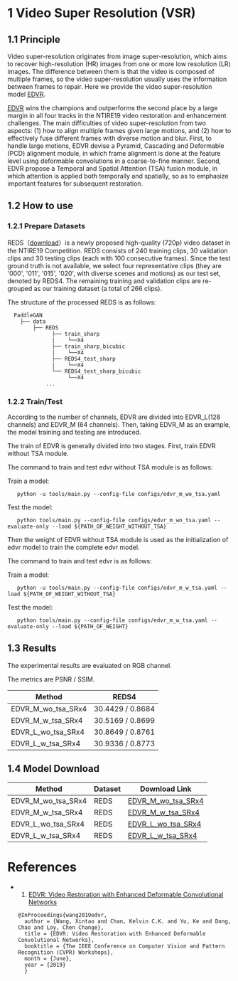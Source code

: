 
# 1 Video Super Resolution (VSR)

## 1.1 Principle

  Video super-resolution originates from image super-resolution, which aims to recover high-resolution (HR) images from one or more low resolution (LR) images. The difference between them is that the video is composed of multiple frames, so the video super-resolution usually uses the information between frames to repair. Here we provide the video super-resolution model [EDVR](https://arxiv.org/pdf/1905.02716.pdf).

  [EDVR](https://arxiv.org/pdf/1905.02716.pdf) wins the champions and outperforms the second place by a large margin in all four tracks in the NTIRE19 video restoration and enhancement challenges. The main difficulties of video super-resolution from two aspects: (1) how to align multiple frames given large motions, and (2) how to effectively fuse different frames with diverse motion and blur. First, to handle large motions, EDVR devise a Pyramid, Cascading and Deformable (PCD) alignment module, in which frame alignment is done at the feature level using deformable convolutions in a coarse-to-fine manner. Second, EDVR propose a Temporal and Spatial Attention (TSA) fusion module, in which attention is applied both temporally and spatially, so as to emphasize important features for subsequent restoration.



## 1.2 How to use  

### 1.2.1 Prepare Datasets

  REDS（[download](https://seungjunnah.github.io/Datasets/reds.html)）is a newly proposed high-quality (720p) video dataset in the NTIRE19 Competition. REDS consists of 240 training clips, 30 validation clips and 30 testing clips (each with 100 consecutive frames). Since the test ground truth is not available, we select four representative clips (they are '000', '011', '015', '020', with diverse scenes and motions) as our test set, denoted by REDS4. The remaining training and validation clips are re-grouped as our training dataset (a total of 266 clips).

  The structure of the processed REDS is as follows:
  ```
    PaddleGAN
      ├── data
          ├── REDS
                ├── train_sharp
                |    └──X4
                ├── train_sharp_bicubic
                |    └──X4
                ├── REDS4_test_sharp
                |    └──X4
                └── REDS4_test_sharp_bicubic
                     └──X4
              ...
  ```

### 1.2.2 Train/Test

  According to the number of channels, EDVR are divided into EDVR_L(128 channels) and EDVR_M (64 channels). Then, taking EDVR_M as an example, the model training and testing are introduced.

  The train of EDVR is generally divided into two stages. First, train EDVR without TSA module.

  The command to train and test edvr without TSA module is as follows:

  Train a model:
  ```
     python -u tools/main.py --config-file configs/edvr_m_wo_tsa.yaml
  ```

  Test the model:
  ```
     python tools/main.py --config-file configs/edvr_m_wo_tsa.yaml --evaluate-only --load ${PATH_OF_WEIGHT_WITHOUT_TSA}
  ```

  Then the weight of EDVR without TSA module is used as the initialization of edvr model to train the complete edvr model.

  The command to train and test edvr is as follows:

  Train a model:
  ```
     python -u tools/main.py --config-file configs/edvr_m_w_tsa.yaml --load ${PATH_OF_WEIGHT_WITHOUT_TSA}
  ```

  Test the model:
  ```
     python tools/main.py --config-file configs/edvr_m_w_tsa.yaml --evaluate-only --load ${PATH_OF_WEIGHT}
  ```


## 1.3 Results
The experimental results are evaluated on RGB channel.

The metrics are PSNR / SSIM.

| Method | REDS4 |
|---|---|
| EDVR_M_wo_tsa_SRx4  | 30.4429 / 0.8684 |
| EDVR_M_w_tsa_SRx4  | 30.5169 / 0.8699 |
| EDVR_L_wo_tsa_SRx4  | 30.8649 / 0.8761 |
| EDVR_L_w_tsa_SRx4  | 30.9336 / 0.8773 |


## 1.4 Model Download
| Method | Dataset | Download Link |
|---|---|---|
| EDVR_M_wo_tsa_SRx4  | REDS | [EDVR_M_wo_tsa_SRx4](https://paddlegan.bj.bcebos.com/models/EDVR_M_wo_tsa_SRx4.pdparams)
| EDVR_M_w_tsa_SRx4  | REDS | [EDVR_M_w_tsa_SRx4](https://paddlegan.bj.bcebos.com/models/EDVR_M_w_tsa_SRx4.pdparams)
| EDVR_L_wo_tsa_SRx4  | REDS | [EDVR_L_wo_tsa_SRx4](https://paddlegan.bj.bcebos.com/models/EDVR_L_wo_tsa_SRx4.pdparams)
| EDVR_L_w_tsa_SRx4  | REDS | [EDVR_L_w_tsa_SRx4](https://paddlegan.bj.bcebos.com/models/EDVR_L_w_tsa_SRx4.pdparams)





# References

- 1. [EDVR: Video Restoration with Enhanced Deformable Convolutional Networks](https://arxiv.org/pdf/1905.02716.pdf)

  ```
  @InProceedings{wang2019edvr,
    author = {Wang, Xintao and Chan, Kelvin C.K. and Yu, Ke and Dong, Chao and Loy, Chen Change},
    title = {EDVR: Video Restoration with Enhanced Deformable Convolutional Networks},
    booktitle = {The IEEE Conference on Computer Vision and Pattern Recognition (CVPR) Workshops},
    month = {June},
    year = {2019}
    }
  ```
